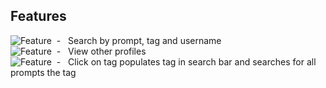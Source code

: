 [FeatureBadge]: https://img.shields.io/badge/Feature-blue
[FixBadge]: https://img.shields.io/badge/Fix-red
[EnhancementBadge]: https://img.shields.io/badge/Enhancement-yellow

## Features
![Feature][FeatureBadge]&nbsp; - &nbsp; Search by prompt, tag and username \
![Feature][FeatureBadge]&nbsp; - &nbsp; View other profiles \
![Feature][FeatureBadge]&nbsp; - &nbsp; Click on tag populates tag in search bar and searches for all prompts the tag